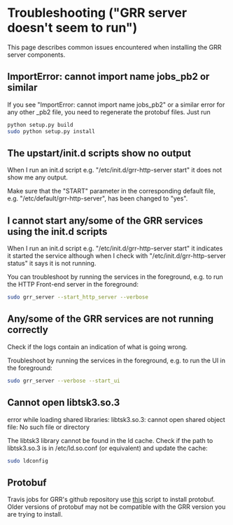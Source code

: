 # Troubleshooting ("GRR server doesn't seem to run")

This page describes common issues encountered when installing the GRR
server components.

## ImportError: cannot import name jobs_pb2 or similar

If you see "ImportError: cannot import name jobs_pb2" or a similar error for any
other _pb2 file, you need to regenerate the protobuf files. Just run

```bash
python setup.py build
sudo python setup.py install
```

## The upstart/init.d scripts show no output

When I run an init.d script e.g. "/etc/init.d/grr-http-server start" it does not
show me any output.

Make sure that the "START" parameter in the corresponding default file,
e.g. "/etc/default/grr-http-server", has been changed to "yes".

## I cannot start any/some of the GRR services using the init.d scripts

When I run an init.d script e.g. "/etc/init.d/grr-http-server start" it
indicates it started the service although when I check with
"/etc/init.d/grr-http-server status" it says it is not running.

You can troubleshoot by running the services in the foreground, e.g. to run the
HTTP Front-end server in the foreground:

```bash
sudo grr_server --start_http_server --verbose
```

## Any/some of the GRR services are not running correctly

Check if the logs contain an indication of what is going wrong.

Troubleshoot by running the services in the foreground, e.g. to run the UI in
the foreground:

```bash
sudo grr_server --verbose --start_ui
```

## Cannot open libtsk3.so.3

error while loading shared libraries: libtsk3.so.3: cannot open shared object
file: No such file or directory

The libtsk3 library cannot be found in the ld cache. Check if the path to
libtsk3.so.3 is in /etc/ld.so.conf (or equivalent) and update the cache:

```bash
sudo ldconfig
```

## Protobuf
Travis jobs for GRR's github repository use
[this](https://github.com/google/grr/blob/master/travis/install_protobuf.sh)
script to install protobuf. Older versions of protobuf may not be compatible
with the GRR version you are trying to install.
